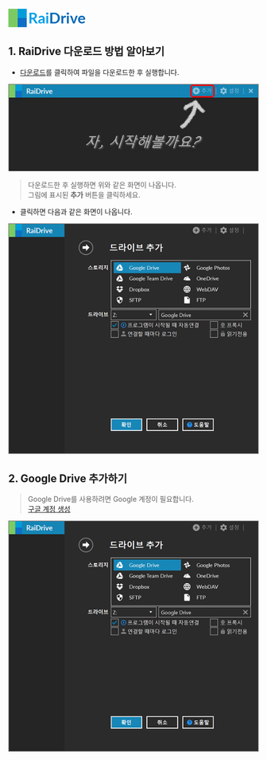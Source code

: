 ![logo](/logo.png?raw=true) <!--  --> 
                                                                                                                               
## 1. RaiDrive 다운로드 방법 알아보기  
- [다운로드](https://www.raidrive.com/ko/download)를 클릭하여 파일을 다운로드한 후 실행합니다.  


![main](/main.jpg?raw=true) 
 
 
> 다운로드한 후 실행하면 위와 같은 화면이 나옵니다.                                                                                            
> 그림에 표시된 **추가** 버튼을 클릭하세요.     
- 클릭하면 다음과 같은 화면이 나옵니다.

![plus](/plus.PNG?raw=true)


## 2. Google Drive 추가하기 
> Google Drive를 사용하려면 Google 계정이 필요합니다.  
[구글 계정 생성](https://www.google.com "Google")
  
![plus](/plus.PNG?raw=true)
